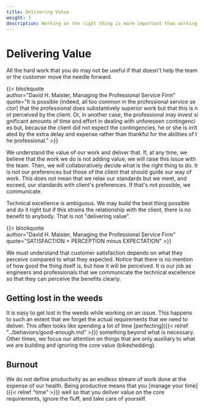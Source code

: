 ```yaml
---
title: Delivering Value
weight: 3
description: Working on the right thing is more important than working hard and long.
---
```


# Delivering Value

All the hard work that you do may not be useful if that doesn't help the team or the customer move the needle forward.

{{< blockquote author="David H. Maister, Managing the Professional Service Firm" quote="It is possible (indeed, all too common in the professional service sector) that the professional does substantively superior work but that this is not perceived by the client. Or, in another case, the professional may invest significant amounts of time and effort in dealing with unforeseen contingencies but, because the client did not expect the contingencies, he or she is irritated by the extra delay and expense rather than thankful for the abilities of the professional." >}}

We understand the value of our work and deliver that. If, at any time, we believe that the work we do is not adding value, we will raise this issue with the team. Then, we will collaboratively decide what is the right thing to do. It is not our preferences but those of the client that should guide our way of work. This does not mean that we relax our standards but we meet, and exceed, our standards with client's preferences. If that's not possible, we communicate.

Technical excellence is ambiguous. We may build the best thing possible and do it right but if this strains the relationship with the client, there is no benefit to anybody. That is not "delivering value".

{{< blockquote author="David H. Maister, Managing the Professional Service Firm" quote="SATISFACTION = PERCEPTION minus EXPECTATION" >}}

We must understand that customer satisfaction depends on what they perceive compared to what they expected. Notice that there is no mention of how good the thing itself is, but how it will be perceived. It is our job as engineers and professionals that we communicate the technical excellence so that they can perceive the benefits clearly.

## Getting lost in the weeds

It is easy to get lost in the weeds while working on an issue. This happens to such an extent that we forget the actual requirements that we need to deliver. This often looks like spending a lot of time [perfecting]({{< relref "../behaviors/good-enough.md" >}}) something beyond what is necessary. Other times, we focus our attention on things that are only auxiliary to what we are building and ignoring the core value (bikeshedding).

## Burnout

We do not define productivity as an endless stream of work done at the expense of our health. Being productive means that you [manage your time]({{< relref "time" >}}) well so that you deliver value on the core requirements, ignore the fluff, and take care of yourself.
